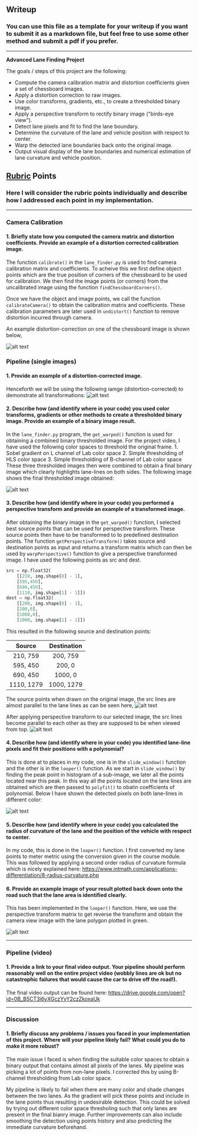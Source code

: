 ## Writeup

### You can use this file as a template for your writeup if you want to submit it as a markdown file, but feel free to use some other method and submit a pdf if you prefer.

---

**Advanced Lane Finding Project**

The goals / steps of this project are the following:

* Compute the camera calibration matrix and distortion coefficients given a set of chessboard images.
* Apply a distortion correction to raw images.
* Use color transforms, gradients, etc., to create a thresholded binary image.
* Apply a perspective transform to rectify binary image ("birds-eye view").
* Detect lane pixels and fit to find the lane boundary.
* Determine the curvature of the lane and vehicle position with respect to center.
* Warp the detected lane boundaries back onto the original image.
* Output visual display of the lane boundaries and numerical estimation of lane curvature and vehicle position.

[//]: # (Image References)

[image1]: ./output_images/chess.jpg "Undistorted"
[image2]: ./output_images/undist1.png "Road Transformed"
[image3]: ./output_images/sxbinary.png "Binary Example"
[image4]: ./output_images/combined_poly.png "Warp Example"
[image41]: ./output_images/binary_warped.png "Warp"
[image5]: ./output_images/out_img.png "Fit Visual"
[image6]: ./output_images/out.png "Output"
[video1]: ./project_video.mp4 "Video"

## [Rubric](https://review.udacity.com/#!/rubrics/571/view) Points

### Here I will consider the rubric points individually and describe how I addressed each point in my implementation.  

---

### Camera Calibration

#### 1. Briefly state how you computed the camera matrix and distortion coefficients. Provide an example of a distortion corrected calibration image.

The function `calibrate()` in the `lane_finder.py` is used to find camera calibration matrix and coefficients. To acheive this we first define object points which are the true position of corners of the chessboard to be used for calibration. We then find the image points (or corners) from the uncalibrated image using the function `findChessboardCorners()`.

Once we have the object and image points, we call the function `calibrateCamera()` to obtain the calibration matrix and coefficients. These calibration parameters are later used in `undistort()` function to remove distortion incurred through camera. 

An example distortion-correction on one of the chessboard image is shown below,

![alt text][image1]

### Pipeline (single images)

#### 1. Provide an example of a distortion-corrected image.

Henceforth we will be using the following iamge (distortion-corrected) to demonstrate all transformations:
![alt text][image2]

#### 2. Describe how (and identify where in your code) you used color transforms, gradients or other methods to create a thresholded binary image.  Provide an example of a binary image result.

In the `lane_finder.py` program, the `get_warped()` function is used for obtaining a combined binary thresholded image.
For the project video, I have used the following color spaces to threshold the original frame.
    1. Sobel gradient on L channel of Lab color space
    2. Simple thresholding of HLS color space
    3. Simple thresholding of B-channel of Lab color space
These three thresholded images then were combined to obtain a final binary image which clearly highlights lane-lines on both sides. The following image shows the final thresholded image obtained:

![alt text][image3]

#### 3. Describe how (and identify where in your code) you performed a perspective transform and provide an example of a transformed image.

After obtaining the binary image in the `get_warped()` function, I selected best source points that can be used for perspective transform. These source points then have to be transformed to to predefined destination points. The function  `getPerspectiveTransform()` takes source and destination points as input and returns a transform matrix which can then be used by `warpPerspective()` function to give a perspective transformed image. I have used the following points as src and dest.

```python
src = np.float32(
    [[210, img.shape[0] - 1],
    [595,450],
    [690,450],
    [1110, img.shape[1] - 1]])
dest = np.float32(
    [[200, img.shape[0] - 1],
    [200,0],
    [1000,0],
    [1000, img.shape[1] - 1]])
```

This resulted in the following source and destination points:

| Source        | Destination   | 
|:-------------:|:-------------:| 
| 210, 759      | 200, 759        | 
| 595, 450      | 200, 0      |
| 690, 450     | 1000, 0      |
| 1110, 1279      | 1000, 1279        |

The source points when drawn on the original image, the src lines are almost parallel to the lane lines as can be seen here, 
![alt text][image4]

After applying perspective transform to our selected image, the src lines become parallel to each other as they are supposed to be when viewed from top.
![alt text][image41]

#### 4. Describe how (and identify where in your code) you identified lane-line pixels and fit their positions with a polynomial?

This is done at to places in my code, one is in the `slide_window()` function and the other is in the `looper()` function. As we start in `slide_window()` by finding the peak point in histogram of a sub-image, we later all the points located near this peak. In this way all the points located on the lane lines are obtained which are then passed to `polyfit()` to obatin coefficients of polynomial. Below I have shown the detected pixels on both lane-lines in different color:

![alt text][image5]

#### 5. Describe how (and identify where in your code) you calculated the radius of curvature of the lane and the position of the vehicle with respect to center.

In my code, this is done in the `looper()` function. I first converted my lane points to meter metric using the conversion given in the course module. This was followed by applying a second order radius of curvature formula which is nicely explained here: https://www.intmath.com/applications-differentiation/8-radius-curvature.php

#### 6. Provide an example image of your result plotted back down onto the road such that the lane area is identified clearly.

This has been implemented in the `looper()` function. Here, we use the perspective transform matrix to get reverse the transform and obtain the camera view image with the lane polygon plotted in green. 

![alt text][image6]

---

### Pipeline (video)

#### 1. Provide a link to your final video output.  Your pipeline should perform reasonably well on the entire project video (wobbly lines are ok but no catastrophic failures that would cause the car to drive off the road!).

The final video output can be found here: https://drive.google.com/open?id=0B_B5CT3i6yXGczYyY2czZkoxaUk

---

### Discussion

#### 1. Briefly discuss any problems / issues you faced in your implementation of this project.  Where will your pipeline likely fail?  What could you do to make it more robust?

The main issue I faced is when finding the suitable color spaces to obtain a binary output that contains almost all pixels of the lanes. My pipeline was picking a lot of points from non-lane pixels. I corrected this by using B-channel thresholding from Lab color space. 

My pipeline is likely to fail when there are many color and shade changes between the two lanes. As the gradient will pick these points and include in the lane points thus resulting in undesirable detection. This could be solved by trying out different color space thresholing such that only lanes are present in the final bianry image. Further improvements can also include smoothing the detection using points history and also predicting the immediate curvature beforehand.
